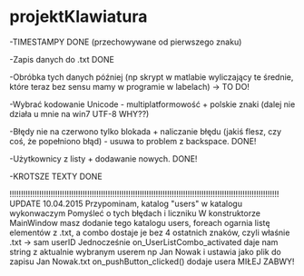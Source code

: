 # projektKlawiatura
-TIMESTAMPY DONE (przechowywane od pierwszego znaku)


-Zapis danych do .txt DONE



-Obróbka tych danych później (np skrypt w matlabie wyliczający te średnie, które teraz bez sensu mamy w programie w labelach) -> TO DO!


-Wybrać kodowanie Unicode - multiplatformowość + polskie znaki (dalej nie działa u mnie na win7 UTF-8 WHY??)


-Błędy nie na czerwono tylko blokada + naliczanie błędu (jakiś flesz, czy coś, że popełniono błąd) - usuwa to problem z backspace. DONE!


-Użytkownicy z listy + dodawanie nowych. DONE!

-KROTSZE TEXTY DONE

!!!!!!!!!!!!!!!!!!!!!!!!!!!!!!!!!!!!!!!!!!!!!!!!!!!!!!!!!!!!!!!!!!!!!!!!!!!!!!!!!!!!!!!!!!!!!!!!!!!!!!!!!!!!!!!!!!!!!!
UPDATE 10.04.2015
Przypominam, katalog "users" w katalogu wykonwaczym
Pomyśleć o tych błędach i liczniku 
W konstruktorze MainWindow masz dodanie tego katalogu users, foreach ogarnia listę elementów z .txt, a combo dostaje je bez 4 ostatnich znaków, czyli właśnie .txt -> sam userID
Jednocześnie on_UserListCombo_activated daje nam string z aktualnie wybranym userem np Jan Nowak i ustawia jako plik do zapisu Jan Nowak.txt
on_pushButton_clicked() dodaje usera 
MIŁEJ ZABWY! 
